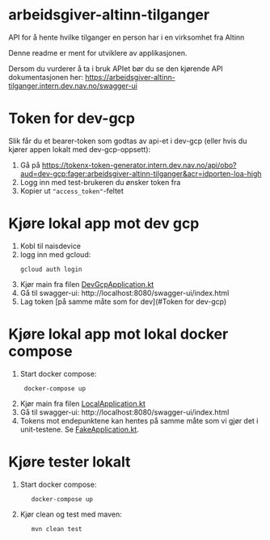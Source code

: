 # arbeidsgiver-altinn-tilganger
API for å hente hvilke tilganger en person har i en virksomhet fra Altinn

Denne readme er ment for utviklere av applikasjonen.

Dersom du vurderer å ta i bruk APIet bør du se den kjørende API dokumentasjonen her:
https://arbeidsgiver-altinn-tilganger.intern.dev.nav.no/swagger-ui

# Token for dev-gcp
Slik får du et bearer-token som godtas av api-et i dev-gcp (eller hvis du kjører appen 
lokalt med dev-gcp-oppsett):
1. Gå på  https://tokenx-token-generator.intern.dev.nav.no/api/obo?aud=dev-gcp:fager:arbeidsgiver-altinn-tilganger&acr=idporten-loa-high
2. Logg inn med test-brukeren du ønsker token fra
3. Kopier ut `"access_token"`-feltet


# Kjøre lokal app mot dev gcp
1. Kobl til naisdevice
2. logg inn med gcloud:
   ```shell
   gcloud auth login
   ```
2. Kjør main fra filen [DevGcpApplication.kt](./src/test/kotlin/no/nav/fager/DevGcpApplication.kt)
3. Gå til swagger-ui: http://localhost:8080/swagger-ui/index.html
4. Lag token [på samme måte som for dev](#Token for dev-gcp)


# Kjøre lokal app mot lokal docker compose
1. Start docker compose:
   ```shell
    docker-compose up
    ```
2. Kjør main fra filen [LocalApplication.kt](./src/test/kotlin/no/nav/fager/LocalApplication.kt)
3. Gå til swagger-ui: http://localhost:8080/swagger-ui/index.html
4. Tokens mot endepunktene kan hentes på samme måte som vi gjør det i unit-testene. Se [FakeApplication.kt](./src/test/kotlin/no/nav/fager/fakes/FakeApplication.kt).

# Kjøre tester lokalt
1. Start docker compose:
   ```shell
      docker-compose up
   ```
2. Kjør clean og test med maven:
   ```shell
      mvn clean test
   ```
